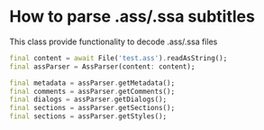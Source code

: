 # How to parse .ass/.ssa subtitles

This class provide functionality to decode .ass/.ssa files

```dart
final content = await File('test.ass').readAsString();
final assParser = AssParser(content: content);

final metadata = assParser.getMetadata();
final comments = assParser.getComments();
final dialogs = assParser.getDialogs();
final sections = assParser.getSections();
final sections = assParser.getStyles();

```
